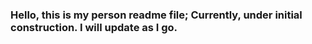 ### Hello, this is my person readme file; Currently, under initial construction. I will update as I go.

